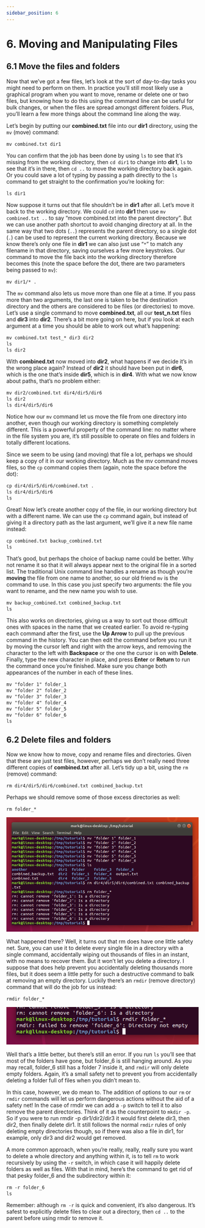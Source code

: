 ```yaml
---
sidebar_position: 6
---
```


# 6. Moving and Manipulating Files

## 6.1 Move the files and folders

Now that we’ve got a few files, let’s look at the sort of day-to-day tasks you might need to perform on them. In practice you’ll still most likely use a graphical program when you want to move, rename or delete one or two files, but knowing how to do this using the command line can be useful for bulk changes, or when the files are spread amongst different folders. Plus, you’ll learn a few more things about the command line along the way.

Let’s begin by putting our **combined.txt** file into our **dir1** directory, using the `mv` (move) command:

```
mv combined.txt dir1
```

You can confirm that the job has been done by using `ls` to see that it’s missing from the working directory, then `cd dir1` to change into **dir1**, `ls` to see that it’s in there, then `cd ..` to move the working directory back again. Or you could save a lot of typing by passing a path directly to the `ls` command to get straight to the confirmation you’re looking for:

```
ls dir1
```

Now suppose it turns out that file shouldn’t be in **dir1** after all. Let’s move it back to the working directory. We could `cd` into **dir1** then use `mv combined.txt ..` to say “move combined.txt into the parent directory”. But we can use another path shortcut to avoid changing directory at all. In the same way that two dots (`..`) represents the parent directory, so a single dot (`.`) can be used to represent the current working directory. Because we know there’s only one file in **dir1** we can also just use “`*`” to match any filename in that directory, saving ourselves a few more keystrokes. Our command to move the file back into the working directory therefore becomes this (note the space before the dot, there are two parameters being passed to `mv`):

```
mv dir1/* .
```

The `mv` command also lets us move more than one file at a time. If you pass more than two arguments, the last one is taken to be the destination directory and the others are considered to be files (or directories) to move. Let’s use a single command to move **combined.txt**, all our **test_n.txt** files and **dir3** into **dir2**. There’s a bit more going on here, but if you look at each argument at a time you should be able to work out what’s happening:

```
mv combined.txt test_* dir3 dir2
ls
ls dir2
```

With **combined.txt** now moved into **dir2**, what happens if we decide it’s in the wrong place again? Instead of **dir2** it should have been put in **dir6**, which is the one that’s inside **dir5**, which is in **dir4**. With what we now know about paths, that’s no problem either:

```
mv dir2/combined.txt dir4/dir5/dir6
ls dir2
ls dir4/dir5/dir6
```

Notice how our `mv` command let us move the file from one directory into another, even though our working directory is something completely different. This is a powerful property of the command line: no matter where in the file system you are, it’s still possible to operate on files and folders in totally different locations.

Since we seem to be using (and moving) that file a lot, perhaps we should keep a copy of it in our working directory. Much as the mv command moves files, so the `cp` command copies them (again, note the space before the dot):

```
cp dir4/dir5/dir6/combined.txt .
ls dir4/dir5/dir6
ls
```

Great! Now let’s create another copy of the file, in our working directory but with a different name. We can use the `cp` command again, but instead of giving it a directory path as the last argument, we’ll give it a new file name instead:

```
cp combined.txt backup_combined.txt
ls
```

That’s good, but perhaps the choice of backup name could be better. Why not rename it so that it will always appear next to the original file in a sorted list. The traditional Unix command line handles a rename as though you’re **moving** the file from one name to another, so our old friend `mv` is the command to use. In this case you just specify two arguments: the file you want to rename, and the new name you wish to use.

```
mv backup_combined.txt combined_backup.txt
ls
```

This also works on directories, giving us a way to sort out those difficult ones with spaces in the name that we created earlier. To avoid re-typing each command after the first, use the **Up Arrow** to pull up the previous command in the history. You can then edit the command before you run it by moving the cursor left and right with the arrow keys, and removing the character to the left with **Backspace** or the one the cursor is on with **Delete**. Finally, type the new character in place, and press **Enter** or **Return** to run the command once you’re finished. Make sure you change both appearances of the number in each of these lines.

```
mv "folder 1" folder_1
mv "folder 2" folder_2
mv "folder 3" folder_3
mv "folder 4" folder_4
mv "folder 5" folder_5
mv "folder 6" folder_6
ls
```

## 6.2 Delete files and folders

Now we know how to move, copy and rename files and directories. Given that these are just test files, however, perhaps we don’t really need three different copies of **combined.txt** after all. Let’s tidy up a bit, using the `rm` (remove) command:

```
rm dir4/dir5/dir6/combined.txt combined_backup.txt
```

Perhaps we should remove some of those excess directories as well:

```
rm folder_*
```

![alt text](image-5.png)

What happened there? Well, it turns out that rm does have one little safety net. Sure, you can use it to delete every single file in a directory with a single command, accidentally wiping out thousands of files in an instant, with no means to recover them. But it won’t let you delete a directory. I suppose that does help prevent you accidentally deleting thousands more files, but it does seem a little petty for such a destructive command to balk at removing an empty directory. Luckily there’s an `rmdir` (remove directory) command that will do the job for us instead:

```
rmdir folder_*
```

![alt text](image-6.png)

Well that’s a little better, but there’s still an error. If you run `ls` you’ll see that most of the folders have gone, but folder_6 is still hanging around. As you may recall, folder_6 still has a folder 7 inside it, and `rmdir` will only delete empty folders. Again, it’s a small safety net to prevent you from accidentally deleting a folder full of files when you didn’t mean to.

In this case, however, we do mean to. The addition of options to our `rm` or `rmdir` commands will let us perform dangerous actions without the aid of a safety net! In the case of rmdir we can add a `-p` switch to tell it to also remove the parent directories. Think of it as the counterpoint to `mkdir -p`. So if you were to run rmdir -p dir1/dir2/dir3 it would first delete dir3, then dir2, then finally delete dir1. It still follows the normal `rmdir` rules of only deleting empty directories though, so if there was also a file in dir1, for example, only dir3 and dir2 would get removed.

A more common approach, when you’re really, really, really sure you want to delete a whole directory and anything within it, is to tell `rm` to work recursively by using the `-r` switch, in which case it will happily delete folders as well as files. With that in mind, here’s the command to get rid of that pesky folder_6 and the subdirectory within it:

```
rm -r folder_6
ls
```

Remember: although `rm -r` is quick and convenient, it’s also dangerous. It’s safest to explicitly delete files to clear out a directory, then `cd ..` to the parent before using rmdir to remove it.